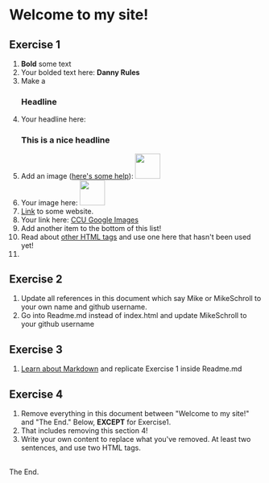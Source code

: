 <!DOCTYPE html>
<html>
  <head>
    <title>
    Danny's Public Website
    </title>
  </head>
  
  <body>
  <h1>Welcome to my site!</h1>
  

<h2 id="Exercise1">Exercise 1</h2>
<ol>
  <li><b>Bold</b> some text</li>
  <li>Your bolded text here: <b>Danny Rules</b>
  <li>Make a <h3>Headline</h3></li>
  <li>Your headline here: <h3>This is a nice headline</h3>
  <li>Add an image (<a href="http://forum.koramgame.com/thread-60307-1-1.html">here's some help</a>): <img src="http://upload.wikimedia.org/wikipedia/commons/thumb/8/85/Smiley.svg/800px-Smiley.svg.png" height="50" width="50"</li>
  <li>Your image here: <img src="http://wmbf.images.worldnow.com/images/15478226_BG1.gif" height="50" width="50"</1i>
  <li><a href="http://www.coceleratoru.com">Link</a> to some website.</li>
  <li>Your link here: <a href="https://www.google.com/search?q=coastal+carolina+university&safe=off&source=lnms&tbm=isch&sa=X&ei=kicGU4zQAYSrkQeGvIDgCA&ved=0CAcQ_AUoAQ&biw=1920&bih=955">CCU Google Images</a>
  <li>Add another item to the bottom of this list!</li>
  <li>Read about <a href="http://www.quackit.com/html/tags/">other HTML tags</a> and use one here that hasn't been used yet!</li>
  <li><center="I think this will be centered">
  
</ol>

<h2 id="Exercise2">Exercise 2</h2>
<ol>
  <li>Update all references in this document which say Mike or MikeSchroll to your own name and github username.</li>
  <li>Go into Readme.md instead of index.html and update MikeSchroll to your github username</li>
</ol>

<h2 id="Exercise3">Exercise 3</h2>
<ol>
  <li><a href="https://help.github.com/articles/markdown-basics">Learn about Markdown</a> and replicate Exercise 1 inside Readme.md</li>
</ol>

<h2 id="Exercise4">Exercise 4</h2>
<ol>
  <li>Remove everything in this document between "Welcome to my site!" and "The End." Below, <b>EXCEPT</b> for Exercise1.</li>
<li>That includes removing this section 4!</li>
<li>Write your own content to replace what you've removed. At least two sentences, and use two HTML tags.</li>
</ol>


<br>The End.
  </body>
</html>
